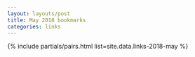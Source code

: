 ```yaml
---
layout: layouts/post
title: May 2018 bookmarks
categories: links
---
```


{% include partials/pairs.html list=site.data.links-2018-may %}
